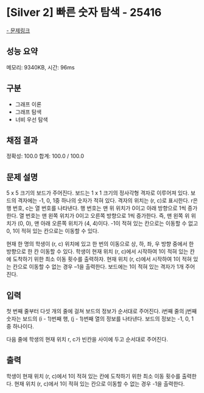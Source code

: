 # [Silver 2] 빠른 숫자 탐색 - 25416

<a href="https://www.acmicpc.net/problem/25416">- 문제링크</a>

## 성능 요약

메모리: 9340KB, 시간: 96ms

## 구분

- 그래프 이론
- 그래프 탐색
- 너비 우선 탐색

## 채점 결과

정확성: 100.0
합계: 100.0 / 100.0

## 문제 설명

5 x 5 크기의 보드가 주어진다. 보드는 1 x 1 크기의 정사각형 격자로 이루어져 있다. 보드의 격자에는 -1, 0, 1중 하나의 숫자가 적혀 있다. 격자의 위치는 (r, c)로 표시한다. r은 행 번호, c는 열 번호를 나타낸다. 행 번호는 맨 위 위치가 0이고 아래 방향으로 1씩 증가한다. 열 번호는 맨 왼쪽 위치가 0이고 오른쪽 방향으로 1씩 증가한다. 즉, 맨 왼쪽 위 위치가 (0, 0), 맨 아래 오른쪽 위치가 (4, 4)이다. -1이 적혀 있는 칸으로는 이동할 수 없고 0, 1이 적혀 있는 칸으로는 이동할 수 있다.

현재 한 명의 학생이 (r, c) 위치에 있고 한 번의 이동으로 상, 하, 좌, 우 방향 중에서 한 방향으로 한 칸 이동할 수 있다. 학생이 현재 위치 (r, c)에서 시작하여 1이 적혀 있는 칸에 도착하기 위한 최소 이동 횟수를 출력하자. 현재 위치 (r, c)에서 시작하여 1이 적혀 있는 칸으로 이동할 수 없는 경우 –1을 출력한다. 보드에는 1이 적혀 있는 격자가 1개 주어진다.

## 입력

첫 번째 줄부터 다섯 개의 줄에 걸쳐 보드의 정보가 순서대로 주어진다. i번째 줄의 j번째 숫자는 보드의 (i - 1)번째 행, (j - 1)번째 열의 정보를 나타낸다. 보드의 정보는 -1, 0, 1중 하나이다.

다음 줄에 학생의 현재 위치 r, c가 빈칸을 사이에 두고 순서대로 주어진다.

## 출력

학생이 현재 위치 (r, c)에서 1이 적혀 있는 칸에 도착하기 위한 최소 이동 횟수를 출력한다. 현재 위치 (r, c)에서 1이 적혀 있는 칸으로 이동할 수 없는 경우 -1을 출력한다.
